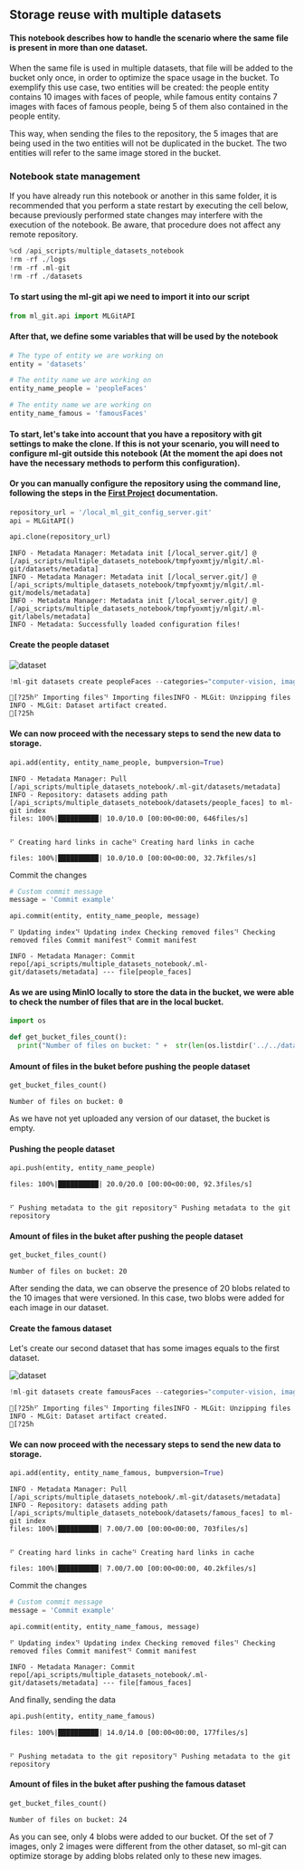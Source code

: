 ## Storage reuse with multiple datasets

#### This notebook describes how to handle the scenario where the same file is present in more than one dataset.

When the same file is used in multiple datasets, that file will be added to the bucket only once, in order to optimize the space usage in the bucket. To exemplify this use case, two entities will be created: the people entity contains 10 images with faces of people, while famous entity contains 7 images with faces of famous people, being 5 of them also contained in the people entity.

This way, when sending the files to the repository, the 5 images that are being used in the two entities will not be duplicated in the bucket. The two entities will refer to the same image stored in the bucket.

### Notebook state management

If you have already run this notebook or another in this same folder, it is recommended that you perform a state restart by executing the cell below, because previously performed state changes may interfere with the execution of the notebook. Be aware, that procedure does not affect any remote repository.


```python
%cd /api_scripts/multiple_datasets_notebook
!rm -rf ./logs
!rm -rf .ml-git
!rm -rf ./datasets
```

#### To start using the ml-git api we need to import it into our script


```python
from ml_git.api import MLGitAPI
```

    

#### After that, we define some variables that will be used by the notebook


```python
# The type of entity we are working on
entity = 'datasets'

# The entity name we are working on
entity_name_people = 'peopleFaces'

# The entity name we are working on
entity_name_famous = 'famousFaces'
```

    

#### To start, let's take into account that you have a repository with git settings to make the clone. If this is not your scenario, you will need to configure ml-git outside this notebook (At the moment the api does not have the necessary methods to perform this configuration). 

#### Or you can manually configure the repository using the command line, following the steps in the [First Project](https://github.com/HPInc/ml-git/blob/development/docs/first_project.md) documentation.


```python
repository_url = '/local_ml_git_config_server.git'
api = MLGitAPI()

api.clone(repository_url)
```

    INFO - Metadata Manager: Metadata init [/local_server.git/] @ [/api_scripts/multiple_datasets_notebook/tmpfyoxmtjy/mlgit/.ml-git/datasets/metadata]
    INFO - Metadata Manager: Metadata init [/local_server.git/] @ [/api_scripts/multiple_datasets_notebook/tmpfyoxmtjy/mlgit/.ml-git/models/metadata]
    INFO - Metadata Manager: Metadata init [/local_server.git/] @ [/api_scripts/multiple_datasets_notebook/tmpfyoxmtjy/mlgit/.ml-git/labels/metadata]
    INFO - Metadata: Successfully loaded configuration files!


    

#### Create the people dataset

![dataset](./people_faces/people_faces.jpg)


```python
!ml-git datasets create peopleFaces --categories="computer-vision, images" --bucket-name=faces_bucket --mutability=strict --import='people_faces' --unzip
```

    [?25h⠋ Importing files⠙ Importing filesINFO - MLGit: Unzipping files
    INFO - MLGit: Dataset artifact created.
    [?25h

#### We can now proceed with the necessary steps to send the new data to storage.


```python
api.add(entity, entity_name_people, bumpversion=True)
```

    INFO - Metadata Manager: Pull [/api_scripts/multiple_datasets_notebook/.ml-git/datasets/metadata]
    INFO - Repository: datasets adding path [/api_scripts/multiple_datasets_notebook/datasets/people_faces] to ml-git index
    files: 100%|██████████| 10.0/10.0 [00:00<00:00, 646files/s]


    ⠋ Creating hard links in cache⠙ Creating hard links in cache

    files: 100%|██████████| 10.0/10.0 [00:00<00:00, 32.7kfiles/s]


    

Commit the changes


```python
# Custom commit message
message = 'Commit example'

api.commit(entity, entity_name_people, message)
```

    ⠋ Updating index⠙ Updating index Checking removed files⠙ Checking removed files Commit manifest⠙ Commit manifest

    INFO - Metadata Manager: Commit repo[/api_scripts/multiple_datasets_notebook/.ml-git/datasets/metadata] --- file[people_faces]


    

#### As we are using MinIO locally to store the data in the bucket, we were able to check the number of files that are in the local bucket.


```python
import os

def get_bucket_files_count():
  print("Number of files on bucket: " +  str(len(os.listdir('../../data/faces_bucket'))))
```

    

#### Amount of files in the buket before pushing the people dataset


```python
get_bucket_files_count()
```

    Number of files on bucket: 0
    

As we have not yet uploaded any version of our dataset, the bucket is empty.

#### Pushing the people dataset


```python
api.push(entity, entity_name_people)
```

    files: 100%|██████████| 20.0/20.0 [00:00<00:00, 92.3files/s]


    ⠋ Pushing metadata to the git repository⠙ Pushing metadata to the git repository

#### Amount of files in the buket after pushing the people dataset


```python
get_bucket_files_count()
```

    Number of files on bucket: 20
    

After sending the data, we can observe the presence of 20 blobs related to the 10 images that were versioned. In this case, two blobs were added for each image in our dataset.

#### Create the famous dataset

Let's create our second dataset that has some images equals to the first dataset.

![dataset](famous_faces/famous_faces.jpg)


```python
!ml-git datasets create famousFaces --categories="computer-vision, images" --bucket-name=faces_bucket --mutability=strict --import='famous_faces' --unzip
```

    [?25h⠋ Importing files⠙ Importing filesINFO - MLGit: Unzipping files
    INFO - MLGit: Dataset artifact created.
    [?25h

#### We can now proceed with the necessary steps to send the new data to storage.


```python
api.add(entity, entity_name_famous, bumpversion=True)
```

    INFO - Metadata Manager: Pull [/api_scripts/multiple_datasets_notebook/.ml-git/datasets/metadata]
    INFO - Repository: datasets adding path [/api_scripts/multiple_datasets_notebook/datasets/famous_faces] to ml-git index
    files: 100%|██████████| 7.00/7.00 [00:00<00:00, 703files/s]


    ⠋ Creating hard links in cache⠙ Creating hard links in cache

    files: 100%|██████████| 7.00/7.00 [00:00<00:00, 40.2kfiles/s]


    

Commit the changes


```python
# Custom commit message
message = 'Commit example'

api.commit(entity, entity_name_famous, message)
```

    ⠋ Updating index⠙ Updating index Checking removed files⠙ Checking removed files Commit manifest⠙ Commit manifest

    INFO - Metadata Manager: Commit repo[/api_scripts/multiple_datasets_notebook/.ml-git/datasets/metadata] --- file[famous_faces]


    

And finally, sending the data


```python
api.push(entity, entity_name_famous)
```

    files: 100%|██████████| 14.0/14.0 [00:00<00:00, 177files/s]


    ⠋ Pushing metadata to the git repository⠙ Pushing metadata to the git repository

#### Amount of files in the buket after pushing the famous dataset


```python
get_bucket_files_count()
```

    Number of files on bucket: 24
    

As you can see, only 4 blobs were added to our bucket. Of the set of 7 images, only 2 images were different from the other dataset, so ml-git can optimize storage by adding blobs related only to these new images.
